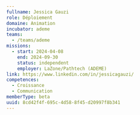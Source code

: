 ```yaml
---
fullname: Jessica Gauzi
role: Déploiement
domaine: Animation
incubator: ademe
teams:
  - /teams/ademe
missions:
  - start: 2024-04-08
    end: 2024-09-30
    status: independent
    employer: LaZone/Pathtech (ADEME)
link: https://www.linkedin.com/in/jessicagauzi/
competences:
  - Croissance
  - Communication
memberType: beta
uuid: 8cd42f4f-695c-4d58-8f45-d20997f8b341
---
```

